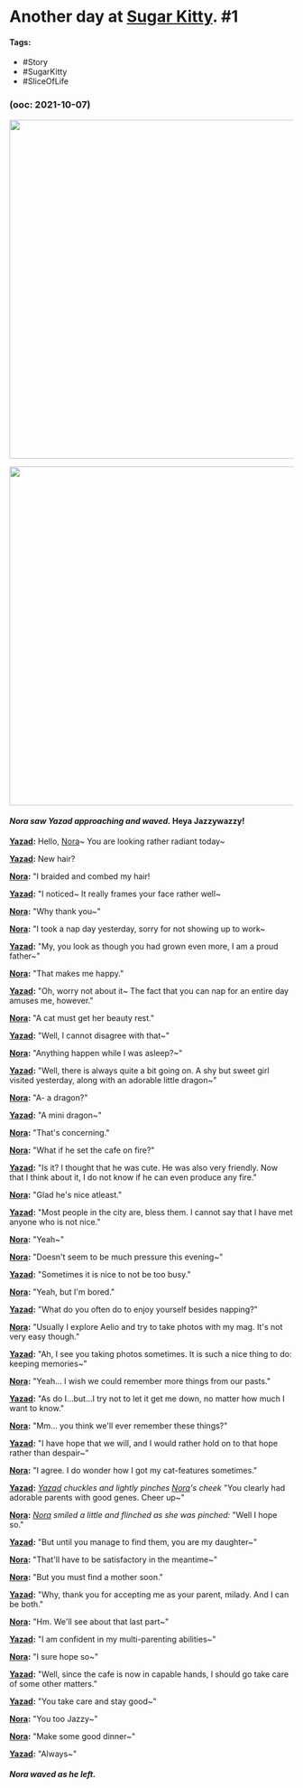 # Another day at [Sugar Kitty](Places/Sugar%20Kitty.md). #1 
#### Tags:
- #Story
- #SugarKitty
- #SliceOfLife

### (ooc: 2021-10-07)
<p align="center">
	<img width="600" src="file:///C:/Users/edvin/Documents/ObsidianVaults/PSO2RP/Images/Sugar Kitty/anotherdayatsugarkitty2.png">
</p>
<p align="center">
	<img width="600" src="file:///C:/Users/edvin/Documents/ObsidianVaults/PSO2RP/Images/Sugar Kitty/anotherdayatsugarkitty1.png">
</p>


#### *Nora saw Yazad approaching and waved.* Heya Jazzywazzy!

**[Yazad](Characters/Yazad%20A.%20Heydar.md):**	Hello, [Nora](Characters/Nora%20Honora.md)~ You are looking rather radiant today~

**[Yazad](Characters/Yazad%20A.%20Heydar.md):**	New hair?

**[Nora](Characters/Nora%20Honora.md):** "I braided and combed my hair!

**[Yazad](Characters/Yazad%20A.%20Heydar.md):**	"I noticed~ It really frames your face rather well~

**[Nora](Characters/Nora%20Honora.md):**	"Why thank you~"

**[Nora](Characters/Nora%20Honora.md):**	"I took a nap day yesterday, sorry for not showing up to work~

**[Yazad](Characters/Yazad%20A.%20Heydar.md):**	"My, you look as though you had grown even more, I am a proud father~"

**[Nora](Characters/Nora%20Honora.md):**	"That makes me happy."

**[Yazad](Characters/Yazad%20A.%20Heydar.md):**	"Oh, worry not about it~ The fact that you can nap for an entire day amuses me, however."

**[Nora](Characters/Nora%20Honora.md):**	"A cat must get her beauty rest."

**[Yazad](Characters/Yazad%20A.%20Heydar.md):**	"Well, I cannot disagree with that~"

**[Nora](Characters/Nora%20Honora.md):**	"Anything happen while I was asleep?~"

**[Yazad](Characters/Yazad%20A.%20Heydar.md):**	"Well, there is always quite a bit going on. A shy but sweet girl visited yesterday, along with 
an adorable little dragon~"

**[Nora](Characters/Nora%20Honora.md):**	"A- a dragon?"

**[Yazad](Characters/Yazad%20A.%20Heydar.md):**	"A mini dragon~"

**[Nora](Characters/Nora%20Honora.md):**	"That's concerning."

**[Nora](Characters/Nora%20Honora.md):**	"What if he set the cafe on fire?"

**[Yazad](Characters/Yazad%20A.%20Heydar.md):**	"Is it? I thought that he was cute. He was also very friendly. Now that I think about it, I do not 
know if he can even produce any fire."

**[Nora](Characters/Nora%20Honora.md):**	"Glad he's nice atleast."

**[Yazad](Characters/Yazad%20A.%20Heydar.md):**	"Most people in the city are, bless them. I cannot say that I have met anyone who is not 
nice."

**[Nora](Characters/Nora%20Honora.md):**	"Yeah~"

**[Nora](Characters/Nora%20Honora.md):**	"Doesn't seem to be much pressure this evening~"

**[Yazad](Characters/Yazad%20A.%20Heydar.md):**	"Sometimes it is nice to not be too busy."

**[Nora](Characters/Nora%20Honora.md):**	"Yeah, but I'm bored."

**[Yazad](Characters/Yazad%20A.%20Heydar.md):**	"What do you often do to enjoy yourself besides napping?"

**[Nora](Characters/Nora%20Honora.md):**	"Usually I explore Aelio and try to take photos with my mag. It's not very easy though."

**[Yazad](Characters/Yazad%20A.%20Heydar.md):**	"Ah, I see you taking photos sometimes. It is such a nice thing to do: keeping memories~"

**[Nora](Characters/Nora%20Honora.md):**	"Yeah... I wish we could remember more things from our pasts."

**[Yazad](Characters/Yazad%20A.%20Heydar.md):**	"As do I...but...I try not to let it get me down, no matter how much I want to know."

**[Nora](Characters/Nora%20Honora.md):**	"Mm... you think we'll ever remember these things?"

**[Yazad](Characters/Yazad%20A.%20Heydar.md):**	"I have hope that we will, and I would rather hold on to that hope rather than despair~"

**[Nora](Characters/Nora%20Honora.md):**	"I agree. I do wonder how I got my cat-features sometimes."

**[Yazad](Characters/Yazad%20A.%20Heydar.md):**	*[Yazad](Characters/Yazad%20A.%20Heydar.md) chuckles and lightly pinches [Nora](Characters/Nora%20Honora.md)'s cheek* "You clearly had adorable parents with 
good genes. Cheer up~" 

**[Nora](Characters/Nora%20Honora.md):**	*[Nora](Characters/Nora%20Honora.md) smiled a little and flinched as she was pinched:* "Well I hope so."

**[Yazad](Characters/Yazad%20A.%20Heydar.md):**	"But until you manage to find them, you are my daughter~"

**[Nora](Characters/Nora%20Honora.md):**	"That'll have to be satisfactory in the meantime~"

**[Nora](Characters/Nora%20Honora.md):**	"But you must find a mother soon."

**[Yazad](Characters/Yazad%20A.%20Heydar.md):**	"Why, thank you for accepting me as your parent, milady. And I can be both."

**[Nora](Characters/Nora%20Honora.md):**	"Hm. We'll see about that last part~"

**[Yazad](Characters/Yazad%20A.%20Heydar.md):**	"I am confident in my multi-parenting abilities~" 

**[Nora](Characters/Nora%20Honora.md):**	"I sure hope so~"

**[Yazad](Characters/Yazad%20A.%20Heydar.md):**	"Well, since the cafe is now in capable hands, I should go take care of some other matters."

**[Yazad](Characters/Yazad%20A.%20Heydar.md):**	"You take care and stay good~"

**[Nora](Characters/Nora%20Honora.md):**	"You too Jazzy~"

**[Nora](Characters/Nora%20Honora.md):**	"Make some good dinner~"

**[Yazad](Characters/Yazad%20A.%20Heydar.md):**	"Always~"

#### *Nora waved as he left.*


